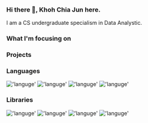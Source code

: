 ### Hi there 👋, Khoh Chia Jun here.

I am a CS undergraduate specialism in Data Analystic.

### What I'm focusing on 


### Projects


### Languages
!['languge']([https://img.shields.io/badge/-Python-3776AB](https://img.shields.io/badge/-Python-3776AB?logo=Python&logoColor=white&style=for-the-badge))
!['languge']([https://img.shields.io/badge/-Python-3776AB](https://img.shields.io/badge/-SQL-CC2927?logo=SQLite&logoColor=white&style=for-the-badge))
!['languge']([https://img.shields.io/badge/-Python-3776AB](https://img.shields.io/badge/-Java-F7DF1E?style=for-the-badge))
!['languge']([https://img.shields.io/badge/-Python-3776AB](https://img.shields.io/badge/-C++-00599C?logo=C++&logoColor=white&style=for-the-badge))

### Libraries
!['languge']([https://img.shields.io/badge/-Python-3776AB](https://img.shields.io/badge/-TensorFlow-FF6F00?logo=TensorFlow&logoColor=white&style=for-the-badge))
!['languge']([https://img.shields.io/badge/-Python-3776AB](https://img.shields.io/badge/-Keras-D00000?logo=Keras&logoColor=white&style=for-the-badge))
!['languge']([https://img.shields.io/badge/-Python-3776AB](https://img.shields.io/badge/-PyTorch-EE4C2C?logo=PyTorch&logoColor=white&style=for-the-badge))
!['languge']([https://img.shields.io/badge/-Python-3776AB](https://img.shields.io/badge/-Sklearn-F7931E?logo=scikit-learn&logoColor=white&style=for-the-badge))
   
